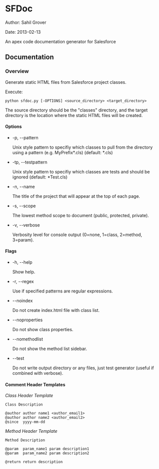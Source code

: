 SFDoc
=====

Author: Sahil Grover

Date:   2013-02-13

An apex code documentation generator for Salesforce

Documentation
-------------

### Overview

Generate static HTML files from Salesforce project classes.

Execute:

    python sfdoc.py [-OPTIONS] <source_directory> <target_directory>

The source directory should be the "classes" directory, and the target directory is the location where the static HTML files will be created.

#### Options

*    -p, --pattern

     Unix style pattern to specifiy which classes to pull from the directory using a pattern (e.g. MyPrefix*.cls) (default: *.cls)

*    -tp, --testpattern

     Unix style pattern to specifiy which classes are tests and should be ignored (default: *Test.cls)

*    -n, --name

     The title of the project that will appear at the top of each page.

*    -s, --scope

     The lowest method scope to document (public, protected, private).

*    -v, --verbose

     Verbosity level for console output (0=none, 1=class, 2=method, 3=param).

#### Flags

*    -h, --help

     Show help.

*    -r, --regex

     Use if specified patterns are regular expressions.

*    --noindex

     Do not create index.html file with class list.

*    --noproperties

     Do not show class properties.

*    --nomethodlist

     Do not show the method list sidebar.

*    --test

     Do not write output directory or any files, just test generator (useful if combined with verbose).

#### Comment Header Templates

*Class Header Template*

    Class Description

    @author author name1 <author_email1>
    @author author name2 <author_email2>
    @since	yyyy-mm-dd

*Method Header Template*

	Method Description

	@param	param_name1	param description1
	@param	param_name2	param description2

	@return	return description
